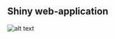 ## Shiny web-application

![alt text](https://github.com/musx/FireLand_SPv1/blob/master/web-application/www/logo_1.png?raw=true)
